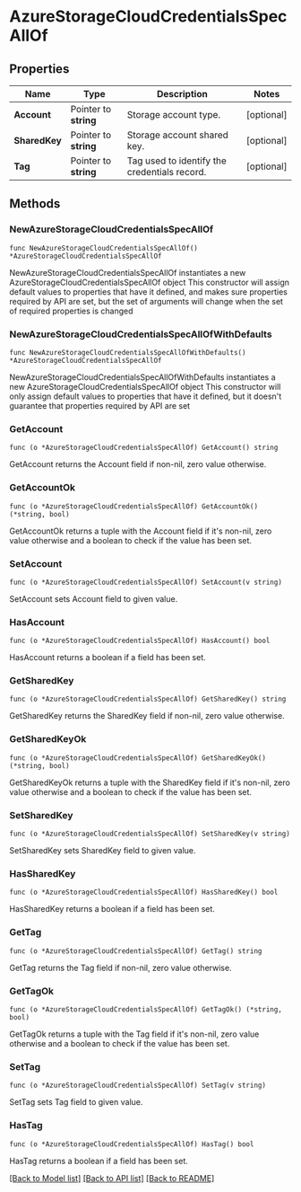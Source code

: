 # AzureStorageCloudCredentialsSpecAllOf

## Properties

Name | Type | Description | Notes
------------ | ------------- | ------------- | -------------
**Account** | Pointer to **string** | Storage account type. | [optional] 
**SharedKey** | Pointer to **string** | Storage account shared key. | [optional] 
**Tag** | Pointer to **string** | Tag used to identify the credentials record. | [optional] 

## Methods

### NewAzureStorageCloudCredentialsSpecAllOf

`func NewAzureStorageCloudCredentialsSpecAllOf() *AzureStorageCloudCredentialsSpecAllOf`

NewAzureStorageCloudCredentialsSpecAllOf instantiates a new AzureStorageCloudCredentialsSpecAllOf object
This constructor will assign default values to properties that have it defined,
and makes sure properties required by API are set, but the set of arguments
will change when the set of required properties is changed

### NewAzureStorageCloudCredentialsSpecAllOfWithDefaults

`func NewAzureStorageCloudCredentialsSpecAllOfWithDefaults() *AzureStorageCloudCredentialsSpecAllOf`

NewAzureStorageCloudCredentialsSpecAllOfWithDefaults instantiates a new AzureStorageCloudCredentialsSpecAllOf object
This constructor will only assign default values to properties that have it defined,
but it doesn't guarantee that properties required by API are set

### GetAccount

`func (o *AzureStorageCloudCredentialsSpecAllOf) GetAccount() string`

GetAccount returns the Account field if non-nil, zero value otherwise.

### GetAccountOk

`func (o *AzureStorageCloudCredentialsSpecAllOf) GetAccountOk() (*string, bool)`

GetAccountOk returns a tuple with the Account field if it's non-nil, zero value otherwise
and a boolean to check if the value has been set.

### SetAccount

`func (o *AzureStorageCloudCredentialsSpecAllOf) SetAccount(v string)`

SetAccount sets Account field to given value.

### HasAccount

`func (o *AzureStorageCloudCredentialsSpecAllOf) HasAccount() bool`

HasAccount returns a boolean if a field has been set.

### GetSharedKey

`func (o *AzureStorageCloudCredentialsSpecAllOf) GetSharedKey() string`

GetSharedKey returns the SharedKey field if non-nil, zero value otherwise.

### GetSharedKeyOk

`func (o *AzureStorageCloudCredentialsSpecAllOf) GetSharedKeyOk() (*string, bool)`

GetSharedKeyOk returns a tuple with the SharedKey field if it's non-nil, zero value otherwise
and a boolean to check if the value has been set.

### SetSharedKey

`func (o *AzureStorageCloudCredentialsSpecAllOf) SetSharedKey(v string)`

SetSharedKey sets SharedKey field to given value.

### HasSharedKey

`func (o *AzureStorageCloudCredentialsSpecAllOf) HasSharedKey() bool`

HasSharedKey returns a boolean if a field has been set.

### GetTag

`func (o *AzureStorageCloudCredentialsSpecAllOf) GetTag() string`

GetTag returns the Tag field if non-nil, zero value otherwise.

### GetTagOk

`func (o *AzureStorageCloudCredentialsSpecAllOf) GetTagOk() (*string, bool)`

GetTagOk returns a tuple with the Tag field if it's non-nil, zero value otherwise
and a boolean to check if the value has been set.

### SetTag

`func (o *AzureStorageCloudCredentialsSpecAllOf) SetTag(v string)`

SetTag sets Tag field to given value.

### HasTag

`func (o *AzureStorageCloudCredentialsSpecAllOf) HasTag() bool`

HasTag returns a boolean if a field has been set.


[[Back to Model list]](../README.md#documentation-for-models) [[Back to API list]](../README.md#documentation-for-api-endpoints) [[Back to README]](../README.md)


